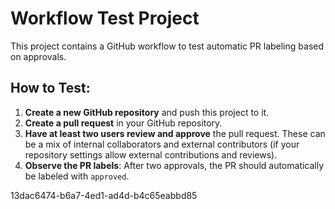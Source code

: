 # Workflow Test Project

This project contains a GitHub workflow to test automatic PR labeling based on approvals.

## How to Test:

1.  **Create a new GitHub repository** and push this project to it.
2.  **Create a pull request** in your GitHub repository.
3.  **Have at least two users review and approve** the pull request. These can be a mix of internal collaborators and external contributors (if your repository settings allow external contributions and reviews).
4.  **Observe the PR labels**: After two approvals, the PR should automatically be labeled with `approved`.

13dac6474-b6a7-4ed1-ad4d-b4c65eabbd85